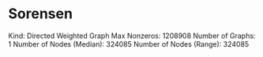 # Sorensen

Kind: Directed Weighted Graph
Max Nonzeros: 1208908
Number of Graphs: 1
Number of Nodes (Median): 324085
Number of Nodes (Range): 324085